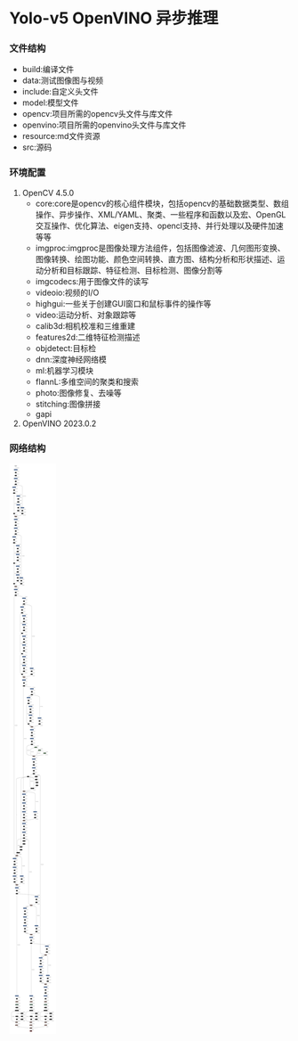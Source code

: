 # Yolo-v5 OpenVINO 异步推理


### 文件结构
- build:编译文件
- data:测试图像图与视频
- include:自定义头文件
- model:模型文件
- opencv:项目所需的opencv头文件与库文件
- openvino:项目所需的openvino头文件与库文件
- resource:md文件资源
- src:源码

### 环境配置
1. OpenCV 4.5.0
   - core:core是opencv的核心组件模块，包括opencv的基础数据类型、数组操作、异步操作、XML/YAML、聚类、一些程序和函数以及宏、OpenGL交互操作、优化算法、eigen支持、opencl支持、并行处理以及硬件加速等等
   - imgproc:imgproc是图像处理方法组件，包括图像滤波、几何图形变换、图像转换、绘图功能、颜色空间转换、直方图、结构分析和形状描述、运动分析和目标跟踪、特征检测、目标检测、图像分割等
   - imgcodecs:用于图像文件的读写
   - videoio:视频的I/O
   - highgui:一些关于创建GUI窗口和鼠标事件的操作等
   - video:运动分析、对象跟踪等
   - calib3d:相机校准和三维重建
   - features2d:二维特征检测描述
   - objdetect:目标检
   - dnn:深度神经网络模
   - ml:机器学习模块
   - flannL:多维空间的聚类和搜索
   - photo:图像修复、去噪等
   - stitching:图像拼接
   - gapi
2. OpenVINO 2023.0.2

### 网络结构
![](resource/yolov5s.xml.png)